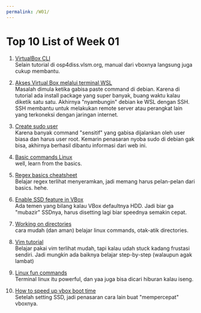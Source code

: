 ```yaml
---
permalink: /W01/
---
```


# Top 10 List of Week 01

1. [VirtualBox CLI](https://www.virtualbox.org/manual/ch01.html)<br>
   Selain tutorial di osp4diss.vlsm.org, manual dari vboxnya langsung juga cukup membantu.

2. [Akses Virtual Box melalui terminal WSL](https://harshityadav95.medium.com/connecting-to-linux-ubuntu-running-in-virtual-machine-to-terminal-in-windows-wsl-1b0f51d4787d)<br>
   Masalah dimula ketika gabisa paste command di debian. Karena di tutorial ada install package yang super banyak, buang waktu kalau diketik satu satu. Akhirnya "nyambungin" debian ke WSL dengan SSH. SSH membantu untuk melakukan remote server atau perangkat lain yang terkoneksi dengan jaringan internet.

3. [Create sudo user](https://phoenixnap.com/kb/how-to-create-sudo-user-on-ubuntu)<br>
   Karena banyak command "sensitif" yang gabisa dijalankan oleh user biasa dan harus user root. Kemarin penasaran nyoba sudo di debian gak bisa, akhirnya berhasil dibantu informasi dari web ini.

4. [Basic commands Linux](https://maker.pro/linux/tutorial/basic-linux-commands-for-beginners/)<br>
   well, learn from the basics.

5. [Regex basics cheatsheet](https://medium.com/factory-mind/regex-tutorial-a-simple-cheatsheet-by-examples-649dc1c3f285)<br>
   Belajar regex terlihat menyeramkan, jadi memang harus pelan-pelan dari basics. hehe.

6. [Enable SSD feature in VBox](https://forums.virtualbox.org/viewtopic.php?f=1&t=45055/)<br>
   Ada temen yang bilang kalau VBox defaultnya HDD. Jadi biar ga "mubazir" SSDnya, harus disetting lagi biar speednya semakin cepat.

7. [Working on directories](https://dyclassroom.com/reference-linux/linux-commands-working-with-files-and-directories)<br>
   cara mudah (dan aman) belajar linux commands, otak-atik directories.

8. [Vim tutorial](https://opensource.com/article/19/3/getting-started-vim)<br>
   Belajar pakai vim terlihat mudah, tapi kalau udah stuck kadang frustasi sendiri. Jadi mungkin ada baiknya belajar step-by-step (walaupun agak lambat)

9. [Linux fun commands](https://www.binarytides.com/linux-fun-commands/)<br>
   Terminal linux itu powerful, dan yaa juga bisa dicari hiburan kalau iseng.

10. [How to speed up vbox boot time ](https://www.howtogeek.com/124796/the-htg-guide-to-speeding-up-your-virtual-machines/)<br>
    Setelah setting SSD, jadi penasaran cara lain buat "mempercepat" vboxnya.
